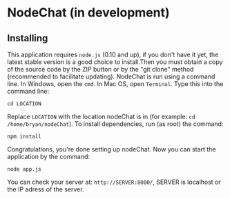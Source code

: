 NodeChat (in development)
=============

Installing
-------

This application requires <code>node.js</code> (0.10 and up), if you don't have it yet, the latest stable version is a good choice to install.Then you must obtain a copy of the source code by the ZIP button or by the "git clone" method (recommended to facilitate updating).
NodeChat is run using a command line. In Windows, open the <code>cmd</code>. In Mac OS, open <code>Terminal</code>. Type this into the command line:

<code>cd LOCATION</code>

Replace <code>LOCATION</code> with the location nodeChat is in (for example: <code>cd /home/bryan/nodeChat</code>). To install dependencies, run (as root) the command:

<code>npm install</code>

Congratulations, you're done setting up nodeChat. Now you can start the application by the command:

<code>node app.js</code>

You can check your server at: <code>http://SERVER:8000/</code>, SERVER is localhost or the IP adress of the server. 
